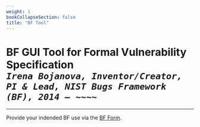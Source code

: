 ```yaml
---
weight: 1
bookCollapseSection: false
title: "BF Tool"
---
```


<!-- Google tag (gtag.js) -->
<script async src="https://www.googletagmanager.com/gtag/js?id=G-PJ364XPP9F"></script>
<script>
  window.dataLayer = window.dataLayer || [];
  function gtag(){dataLayer.push(arguments);}
  gtag('js', new Date());

  gtag('config', 'G-PJ364XPP9F');
</script>

# BF GUI Tool for Formal Vulnerability Specification <br/>_`Irena Bojanova, Inventor/Creator, PI & Lead, NIST Bugs Framework (BF), 2014 – ~~~~`_

_____________________________________
Provide your indended BF use via the [BF Form](https://forms.gle/SRZyva5Vn1i4dQQ2A).